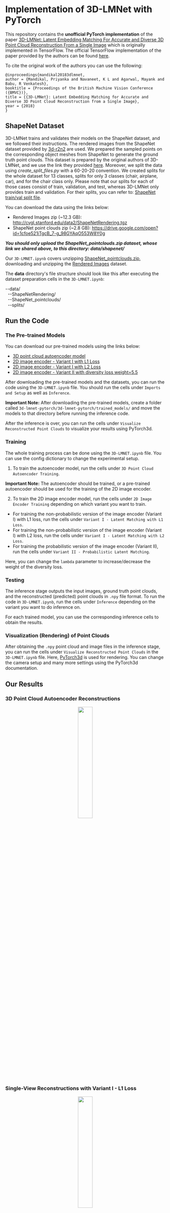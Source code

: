 # Implementation of 3D-LMNet with PyTorch

This repository contains the **unofficial PyTorch implementation** of the paper [3D-LMNet: Latent Embedding Matching For Accurate and Diverse 3D Point Cloud Reconstruction From a Single Image](https://arxiv.org/abs/1807.07796) which is originally implemented in TensorFlow. The official TensorFlow implementation of the paper provided by the authors can be found [here](https://github.com/val-iisc/3d-lmnet).

To cite the original work of the authors you can use the following: 

```
@inproceedings{mandikal20183dlmnet,
author = {Mandikal, Priyanka and Navaneet, K L and Agarwal, Mayank and Babu, R Venkatesh},
booktitle = {Proceedings of the British Machine Vision Conference ({BMVC})},
title = {{3D-LMNet}: Latent Embedding Matching for Accurate and Diverse 3D Point Cloud Reconstruction from a Single Image},
year = {2018}
}
```


## ShapeNet Dataset

3D-LMNet trains and validates their models on the ShapeNet dataset, and we followed their instructions. The rendered images from the ShapeNet dataset provided by [3d-r2n2](https://github.com/chrischoy/3D-R2N2) are used. We prepared the sampled points on the corresponding object meshes from ShapeNet to generate the ground truth point clouds. This dataset is prepared by the original authors of 3D-LMNet, and we use the link they provided [here](https://github.com/val-iisc/3d-lmnet/blob/master/README.md). Moreover, we split the data using *create_split_files.py* with a 60-20-20 convention. We created splits for the whole dataset for 13 classes, splits for only 3 classes (chair, airplane, car), and for the chair class only. Please note that our splits for each of those cases consist of train, validation, and test, whereas 3D-LMNet only provides train and validation. For their splits, you can refer to: [ShapeNet train/val split file](https://drive.google.com/open?id=10FR-2Lbn55POB1y47MJ12euvobi6mgtc).

You can download the data using the links below:

* Rendered Images zip (~12.3 GB): http://cvgl.stanford.edu/data2/ShapeNetRendering.tgz
* ShapeNet point clouds zip (~2.8 GB): https://drive.google.com/open?id=1cfoe521iTgcB_7-g_98GYAqO553W8Y0g

**_You should only upload the ShapeNet_pointclouds.zip dataset, whose link we shared above, to this directory: data/shapenet/_**

Our `3D-LMNET.ipynb` covers unzipping [ShapeNet_pointclouds.zip](https://drive.google.com/open?id=1cfoe521iTgcB_7-g_98GYAqO553W8Y0g), downloading and unzipping the [Rendered Images](http://cvgl.stanford.edu/data2/ShapeNetRendering.tgz) dataset. 

The **data** directory's file structure should look like this after executing the dataset preparation cells in the `3D-LMNET.ipynb`:

--data/ <br>
&nbsp;&nbsp;--ShapeNetRendering/<br>
&nbsp;&nbsp;--ShapeNet_pointclouds/<br>
&nbsp;&nbsp;--splits/<br>



## Run the Code

### The Pre-trained Models

You can download our pre-trained models using the links below:

* [3D point cloud autoencoder model](https://drive.google.com/file/d/1Mz_I-nbdbusK_vdN9uLw8_csaDVe-czH/view?usp=sharing)
* [2D image encoder - Variant I with L1 Loss](https://drive.google.com/file/d/1D26-dkhH4RwGMMJ8AfG5jbVMv0lFYFLo/view?usp=sharing)
* [2D image encoder - Variant I with L2 Loss](https://drive.google.com/file/d/1g6rwV_iopa_43j5QOoukGUoK2T6Khzn7/view?usp=sharing)
* [2D image encoder - Variant II with diversity loss weight=5.5](https://drive.google.com/file/d/1yiIU6BE3sJbLdCnQ2qRjcl2cpqFVAZJm/view?usp=sharing)

After downloading the pre-trained models and the datasets, you can run the code using the `3D-LMNET.ipynb` file. You should run the cells under `Imports and Setup` as well as `Inference`.

**Important Note:** After downloading the pre-trained models, create a folder called `3d-lmnet-pytorch/3d-lmnet-pytorch/trained_models/` and move the models to that directory before running the inference code.

After the inference is over, you can run the cells under `Visualize Reconstructed Point Clouds` to visualize your results using PyTorch3d.

### Training

The whole training process can be done using the `3D-LMNET.ipynb` file. You can use the config dictionary to change the experimental setup.

1. To train the autoencoder model, run the cells under `3D Point Cloud Autoencoder Training`.

**Important Note:** The autoencoder should be trained, or a pre-trained autoencoder should be used for the training of the 2D image encoder.

2. To train the 2D image encoder model, run the cells under `2D Image Encoder Training` depending on which variant you want to train.

* For training the non-probabilistic version of the image encoder (Variant I) with L1 loss, run the cells under `Variant I - Latent Matching with L1 Loss`.
* For training the non-probabilistic version of the image encoder (Variant I) with L2 loss, run the cells under `Variant I - Latent Matching with L2 Loss`.
* For training the probabilistic version of the image encoder (Variant II), run the cells under `Variant II - Probabilistic Latent Matching`.

Here, you can change the `lambda` parameter to increase/decrease the weight of the diversity loss.

### Testing

The inference stage outputs the input images, ground truth point clouds, and the reconstructed (predicted) point clouds in `.npy` file format. To run the code in `3D-LMNET.ipynb`, run the cells under `Inference` depending on the variant you want to do inference on.

For each trained model, you can use the corresponding inference cells to obtain the results.

### Visualization (Rendering) of Point Clouds

After obtaining the `.npy` point cloud and image files in the inference stage, you can run the cells under `Visualize Reconstructed Point Clouds` in the `3D-LMNET.ipynb` file. Here, [PyTorch3d](https://pytorch3d.org/) is used for rendering. You can change the camera setup and many more settings using the PyTorch3d documentation.


## Our Results

### 3D Point Cloud Autoencoder Reconstructions

<p align="center">
<img src="https://user-images.githubusercontent.com/56366573/217518538-593b8e59-34b9-46ca-b894-29a7c038499d.png"  width="30%" height="30%">
</p>

### Single-View Reconstructions with Variant I - L1 Loss

<p align="center">
<img src="https://user-images.githubusercontent.com/56366573/217519250-a96dfc93-a3fa-492b-9eb6-563e2f1dfec2.png" width="30%" height="30%">
</p>

### Single-View Reconstructions with Variant I - L2 Loss

<p align="center">
<img src="https://user-images.githubusercontent.com/56366573/217519400-8756bc4c-5483-4c5f-af11-d1ccf70e965f.png" width="30%" height="30%">
</p>

### Single-View Reconstructions with Variant II - Diversity Loss Weight = 5.5

<p align="center">
<img src="https://user-images.githubusercontent.com/56366573/217519584-c4c69cb6-572d-4208-bb30-a5819b231e9f.png" width="30%" height="30%">
</p>

### Single-View Reconstructions with Variant II - Different Weights for Diversity Loss

<p align="center">
<img src="https://user-images.githubusercontent.com/56366573/217520645-03efb7a2-473e-420c-88a0-40b53ea62991.png" width="50%" height="50%">
</p>



## Acknowledgment

This PyTorch implementation is based on the [original TensorFlow implementation](https://github.com/val-iisc/3d-lmnet) of the paper [3D-LMNet: Latent Embedding Matching For Accurate and Diverse 3D Point Cloud Reconstruction From a Single Image](https://arxiv.org/abs/1807.07796). The original TensorFlow implementation is licensed under the [MIT License](#Original-License-of-the-TensorFlow-Implementation) below, which is also provided in the original TensorFlow repository (see [the original license](https://github.com/val-iisc/3d-lmnet/blob/master/LICENSE) for more details).

## Original License of the TensorFlow Implementation

```
MIT License

Copyright (c) 2018 Video Analytics Lab -- IISc

Permission is hereby granted, free of charge, to any person obtaining a copy
of this software and associated documentation files (the "Software"), to deal
in the Software without restriction, including without limitation the rights
to use, copy, modify, merge, publish, distribute, sublicense, and/or sell
copies of the Software, and to permit persons to whom the Software is
furnished to do so, subject to the following conditions:

The above copyright notice and this permission notice shall be included in all
copies or substantial portions of the Software.

THE SOFTWARE IS PROVIDED "AS IS", WITHOUT WARRANTY OF ANY KIND, EXPRESS OR
IMPLIED, INCLUDING BUT NOT LIMITED TO THE WARRANTIES OF MERCHANTABILITY,
FITNESS FOR A PARTICULAR PURPOSE AND NONINFRINGEMENT. IN NO EVENT SHALL THE
AUTHORS OR COPYRIGHT HOLDERS BE LIABLE FOR ANY CLAIM, DAMAGES OR OTHER
LIABILITY, WHETHER IN AN ACTION OF CONTRACT, TORT OR OTHERWISE, ARISING FROM,
OUT OF OR IN CONNECTION WITH THE SOFTWARE OR THE USE OR OTHER DEALINGS IN THE
SOFTWARE.

```


## License for This Implementation

The MIT license for this repository can be found [here](https://github.com/zcanfes/3d-lmnet-pytorch/blob/main/LICENSE).
